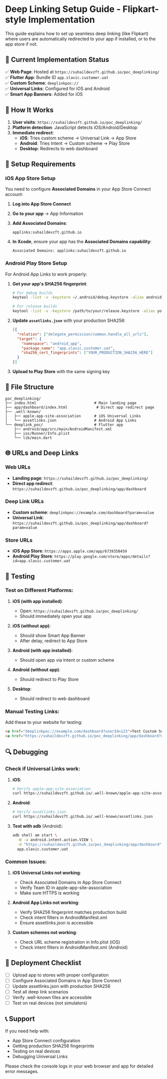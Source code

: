 # Deep Linking Setup Guide - Flipkart-style Implementation

This guide explains how to set up seamless deep linking (like Flipkart) where users are automatically redirected to your app if installed, or to the app store if not.

## 🎯 Current Implementation Status

✅ **Web Page**: Hosted at `https://suhaildevzft.github.io/poc_deeplinking/`  
✅ **Flutter App**: Bundle ID `app.slavic.customer.uat`  
✅ **Custom Scheme**: `deeplinkpoc://`  
✅ **Universal Links**: Configured for iOS and Android  
✅ **Smart App Banners**: Added for iOS  

## 📱 How It Works

1. **User visits**: `https://suhaildevzft.github.io/poc_deeplinking/`
2. **Platform detection**: JavaScript detects iOS/Android/Desktop
3. **Immediate redirect**: 
   - **iOS**: Tries custom scheme → Universal Link → App Store
   - **Android**: Tries Intent → Custom scheme → Play Store  
   - **Desktop**: Redirects to web dashboard

## 🔧 Setup Requirements

### iOS App Store Setup

You need to configure **Associated Domains** in your App Store Connect account:

1. **Log into App Store Connect**
2. **Go to your app** → App Information
3. **Add Associated Domains**:
   ```
   applinks:suhaildevzft.github.io
   ```

4. **In Xcode**, ensure your app has the **Associated Domains capability**:
   ```
   Associated Domains: applinks:suhaildevzft.github.io
   ```

### Android Play Store Setup

For Android App Links to work properly:

1. **Get your app's SHA256 fingerprint**:
   ```bash
   # For debug builds
   keytool -list -v -keystore ~/.android/debug.keystore -alias androiddebugkey -storepass android -keypass android

   # For release builds  
   keytool -list -v -keystore /path/to/your/release.keystore -alias your-alias
   ```

2. **Update `assetlinks.json`** with your production SHA256:
   ```json
   [{
     "relation": ["delegate_permission/common.handle_all_urls"],
     "target": {
       "namespace": "android_app", 
       "package_name": "app.slavic.customer.uat",
       "sha256_cert_fingerprints": ["YOUR_PRODUCTION_SHA256_HERE"]
     }
   }]
   ```

3. **Upload to Play Store** with the same signing key

## 📂 File Structure

```
poc_deeplinking/
├── index.html                          # Main landing page
├── app/dashboard/index.html             # Direct app redirect page
├── .well-known/
│   ├── apple-app-site-association      # iOS Universal Links
│   └── assetlinks.json                 # Android App Links
└── deeplink_poc/                       # Flutter app
    ├── android/app/src/main/AndroidManifest.xml
    ├── ios/Runner/Info.plist
    └── lib/main.dart
```

## 🌐 URLs and Deep Links

### Web URLs
- **Landing page**: `https://suhaildevzft.github.io/poc_deeplinking/`
- **Direct app redirect**: `https://suhaildevzft.github.io/poc_deeplinking/app/dashboard`

### Deep Link URLs  
- **Custom scheme**: `deeplinkpoc://example.com/dashboard?param=value`
- **Universal Link**: `https://suhaildevzft.github.io/poc_deeplinking/app/dashboard?param=value`

### Store URLs
- **iOS App Store**: `https://apps.apple.com/app/6739358459`
- **Android Play Store**: `https://play.google.com/store/apps/details?id=app.slavic.customer.uat`

## 🧪 Testing

### Test on Different Platforms:

1. **iOS (with app installed)**:
   - Open: `https://suhaildevzft.github.io/poc_deeplinking/`
   - Should immediately open your app

2. **iOS (without app)**:
   - Should show Smart App Banner
   - After delay, redirect to App Store

3. **Android (with app installed)**:
   - Should open app via Intent or custom scheme

4. **Android (without app)**:
   - Should redirect to Play Store

5. **Desktop**:
   - Should redirect to web dashboard

### Manual Testing Links:

Add these to your website for testing:
```html
<a href="deeplinkpoc://example.com/dashboard?userId=123">Test Custom Scheme</a>
<a href="https://suhaildevzft.github.io/poc_deeplinking/app/dashboard?userId=123">Test Universal Link</a>
```

## 🔍 Debugging

### Check if Universal Links work:

1. **iOS**: 
   ```bash
   # Verify apple-app-site-association
   curl https://suhaildevzft.github.io/.well-known/apple-app-site-association
   ```

2. **Android**:
   ```bash
   # Verify assetlinks.json
   curl https://suhaildevzft.github.io/.well-known/assetlinks.json
   ```

3. **Test with adb** (Android):
   ```bash
   adb shell am start \
     -W -a android.intent.action.VIEW \
     -d "https://suhaildevzft.github.io/poc_deeplinking/app/dashboard" \
     app.slavic.customer.uat
   ```

### Common Issues:

1. **iOS Universal Links not working**:
   - Check Associated Domains in App Store Connect
   - Verify Team ID in apple-app-site-association
   - Make sure HTTPS is working

2. **Android App Links not working**:  
   - Verify SHA256 fingerprint matches production build
   - Check intent filters in AndroidManifest.xml
   - Ensure assetlinks.json is accessible

3. **Custom schemes not working**:
   - Check URL scheme registration in Info.plist (iOS)
   - Check intent filters in AndroidManifest.xml (Android)

## 🚀 Deployment Checklist

- [ ] Upload app to stores with proper configuration
- [ ] Configure Associated Domains in App Store Connect  
- [ ] Update assetlinks.json with production SHA256
- [ ] Test all deep link scenarios
- [ ] Verify .well-known files are accessible
- [ ] Test on real devices (not simulators)

## 📞 Support

If you need help with:
- App Store Connect configuration
- Getting production SHA256 fingerprints  
- Testing on real devices
- Debugging Universal Links

Please check the console logs in your web browser and app for detailed error messages.
